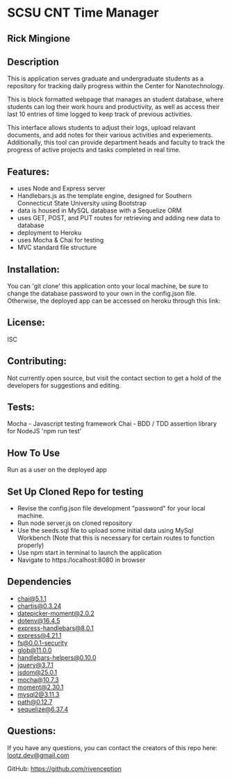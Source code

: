# SCSU CNT Time Manager
## Rick Mingione

## Description 
 This is application serves graduate and undergraduate students as a repository for tracking daily progress within the Center for Nanotechnology.

 This is block formatted webpage that manages an student database, where students can log their work hours and productivity, as well as access their last 10 entries of time logged to keep track of previous activities.

 This interface allows students to adjust their logs, upload relavant documents, and add notes for their various activities and experiements. Additionally, this tool can provide department heads and faculty to track the progress of active projects and tasks completed in real time.

## Features: 
  
  * uses Node and Express server
​
  * Handlebars.js as the template engine, designed for Southern Connecticut State University using Bootstrap
​
  * data is housed in MySQL database with a Sequelize ORM
​
  * uses GET, POST, and PUT routes for retrieving and adding new data to database
​
  * deployment to Heroku
​
  * uses Mocha & Chai for testing
​
  * MVC standard file structure



## Installation:
  You can 'git clone' this application onto your local machine, be sure to change the database password to your own in the config.json file. Otherwise, the deployed app can be accessed on heroku through this link:

## License:
  ISC
  

## Contributing:
Not currently open source, but visit the contact section to get a hold of the developers for suggestions and editing. 

 ## Tests:
  Mocha - Javascript testing framework
  Chai - BDD / TDD assertion library for NodeJS
  'npm run test'

## How To Use
 Run as a user on the deployed app

## Set Up Cloned Repo for testing
 * Revise the config.json file development "password" for your local machine.
 * Run node server.js on cloned repository
 * Use the seeds.sql file to upload some initial data using MySql Workbench (Note that this is necessary for certain routes to function properly)
 * Use npm start in terminal to launch the application
 * Navigate to https:/localhost:8080 in browser
 
## Dependencies
 * chai@5.1.1
 * chartjs@0.3.24
 * datepicker-moment@2.0.2
 * dotenv@16.4.5
 * express-handlebars@8.0.1
 * express@4.21.1
 * fs@0.0.1-security
 * glob@11.0.0
 * handlebars-helpers@0.10.0
 * jquery@3.7.1
 * jsdom@25.0.1
 * mocha@10.7.3
 * moment@2.30.1
 * mysql2@3.11.3
 * path@0.12.7
 * sequelize@6.37.4

## Questions: 
If you have any questions, you can contact the creators of this repo here: 
[lootz.dev@gmail.com](lootz.dev@gmail.com)

GitHub: https://github.com/rivenception

<!-- ## Screenshots 

<img width="1177" alt="Screen Shot 2020-11-21 at 9 53 02 PM" src="https://user-images.githubusercontent.com/68867054/99892581-27ad5000-2c44-11eb-8e60-3af39a719361.png">


<img width="1179" alt="Screen Shot 2020-11-21 at 9 53 27 PM" src="https://user-images.githubusercontent.com/68867054/99892594-50cde080-2c44-11eb-8fe9-9992573e1340.png">


<img width="1044" alt="Screen Shot 2020-11-21 at 9 59 08 PM" src="https://user-images.githubusercontent.com/68867054/99892637-d782bd80-2c44-11eb-8a02-5cbeb8e7e0ec.png"> -->

<!-- ## Submission on BCS 

Heroku Deployed Link: https://intense-badlands-45869.herokuapp.com/  -->
